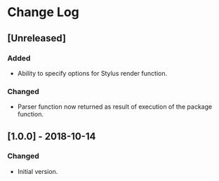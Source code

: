 # Change Log

## [Unreleased]

### Added

- Ability to specify options for Stylus render function.

### Changed

- Parser function now returned as result of execution of the package function.

## [1.0.0] - 2018-10-14

### Changed

- Initial version.
